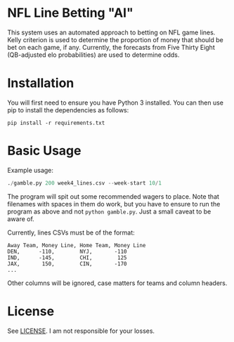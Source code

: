 # NFL Line Betting "AI"
This system uses an automated approach to betting on NFL game lines. Kelly criterion is used
to determine the proportion of money that should be bet on each game, if any. Currently, the
forecasts from Five Thirty Eight (QB-adjusted elo probabilities) are used to determine odds.

# Installation

You will first need to ensure you have Python 3 installed. You can then use pip to install
the dependencies as follows:

```shell
pip install -r requirements.txt
```

# Basic Usage

Example usage:

```python
./gamble.py 200 week4_lines.csv --week-start 10/1
```

The program will spit out some recommended wagers to place. Note that filenames with spaces in
them do work, but you have to ensure to run the program as above and not `python gamble.py`.
Just a small caveat to be aware of.

Currently, lines CSVs must be of the format:
```
Away Team, Money Line, Home Team, Money Line
DEN,      -110,        NYJ,       -110
IND,      -145,        CHI,        125
JAX,       150,        CIN,       -170
...
```
Other columns will be ignored, case matters for teams and column headers.

# License

See [LICENSE](LICENSE). I am not responsible for your losses.
